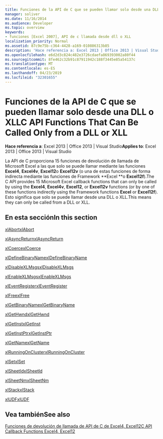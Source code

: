 ```yaml
---
title: Funciones de la API de C que se pueden llamar solo desde una DLL o XLL
manager: soliver
ms.date: 11/16/2014
ms.audience: Developer
ms.topic: overview
keywords:
- funciones [Excel 2007], API de c llamada desde dll o XLL
localization_priority: Normal
ms.assetid: 87c9e75b-c364-4428-a169-010886313b85
description: 'Hace referencia a: Excel 2013 | Office 2013 | Visual Studio'
ms.openlocfilehash: e6d2d3c824c482e3726cdaefa869393002a80f44
ms.sourcegitcommit: 8fe462c32b91c87911942c188f3445e85a54137c
ms.translationtype: MT
ms.contentlocale: es-ES
ms.lasthandoff: 04/23/2019
ms.locfileid: "32301655"
---
```

# <a name="c-api-functions-that-can-be-called-only-from-a-dll-or-xll"></a><span data-ttu-id="10cda-104">Funciones de la API de C que se pueden llamar solo desde una DLL o XLL</span><span class="sxs-lookup"><span data-stu-id="10cda-104">C API Functions That Can Be Called Only from a DLL or XLL</span></span>

<span data-ttu-id="10cda-105">**Hace referencia a**: Excel 2013 | Office 2013 | Visual Studio</span><span class="sxs-lookup"><span data-stu-id="10cda-105">**Applies to**: Excel 2013 | Office 2013 | Visual Studio</span></span> 
  
<span data-ttu-id="10cda-106">La API de C proporciona 15 funciones de devolución de llamada de Microsoft Excel a las que solo se puede llamar mediante las funciones **Excel4**, **Excel4v**, **Excel12**o **Excel12v** (o una de estas funciones de forma indirecta mediante las funciones de Framework \*\*Excel \*\*o **Excel12f**).</span><span class="sxs-lookup"><span data-stu-id="10cda-106">The C API provides 15 Microsoft Excel callback functions that can only be called by using the **Excel4**, **Excel4v**, **Excel12**, or **Excel12v** functions (or by one of these functions indirectly using the Framework functions **Excel** or **Excel12f**).</span></span> <span data-ttu-id="10cda-107">Esto significa que solo se puede llamar desde una DLL o XLL.</span><span class="sxs-lookup"><span data-stu-id="10cda-107">This means they can only be called from a DLL or XLL.</span></span>
  
## <a name="in-this-section"></a><span data-ttu-id="10cda-108">En esta sección</span><span class="sxs-lookup"><span data-stu-id="10cda-108">In this section</span></span>

[<span data-ttu-id="10cda-109">xlAbort</span><span class="sxs-lookup"><span data-stu-id="10cda-109">xlAbort</span></span>](xlabort.md)
  
[<span data-ttu-id="10cda-110">xlAsyncReturn</span><span class="sxs-lookup"><span data-stu-id="10cda-110">xlAsyncReturn</span></span>](xlasyncreturn.md)
  
[<span data-ttu-id="10cda-111">xlCoerce</span><span class="sxs-lookup"><span data-stu-id="10cda-111">xlCoerce</span></span>](xlcoerce.md)
  
[<span data-ttu-id="10cda-112">xlDefineBinaryName</span><span class="sxs-lookup"><span data-stu-id="10cda-112">xlDefineBinaryName</span></span>](xldefinebinaryname.md)
  
[<span data-ttu-id="10cda-113">xlDisableXLMsgs</span><span class="sxs-lookup"><span data-stu-id="10cda-113">xlDisableXLMsgs</span></span>](xldisablexlmsgs.md)
  
[<span data-ttu-id="10cda-114">xlEnableXLMsgs</span><span class="sxs-lookup"><span data-stu-id="10cda-114">xlEnableXLMsgs</span></span>](xlenablexlmsgs.md)
  
[<span data-ttu-id="10cda-115">xlEventRegister</span><span class="sxs-lookup"><span data-stu-id="10cda-115">xlEventRegister</span></span>](xleventregister.md)
  
[<span data-ttu-id="10cda-116">xlFree</span><span class="sxs-lookup"><span data-stu-id="10cda-116">xlFree</span></span>](xlfree.md)
  
[<span data-ttu-id="10cda-117">xlGetBinaryName</span><span class="sxs-lookup"><span data-stu-id="10cda-117">xlGetBinaryName</span></span>](xlgetbinaryname.md)
  
[<span data-ttu-id="10cda-118">xlGetHwnd</span><span class="sxs-lookup"><span data-stu-id="10cda-118">xlGetHwnd</span></span>](xlgethwnd.md)
  
[<span data-ttu-id="10cda-119">xlGetInst</span><span class="sxs-lookup"><span data-stu-id="10cda-119">xlGetInst</span></span>](xlgetinst.md)
  
[<span data-ttu-id="10cda-120">xlGetInstPtr</span><span class="sxs-lookup"><span data-stu-id="10cda-120">xlGetInstPtr</span></span>](xlgetinstptr.md)
  
[<span data-ttu-id="10cda-121">xlGetName</span><span class="sxs-lookup"><span data-stu-id="10cda-121">xlGetName</span></span>](xlgetname.md)
  
[<span data-ttu-id="10cda-122">xlRunningOnCluster</span><span class="sxs-lookup"><span data-stu-id="10cda-122">xlRunningOnCluster</span></span>](xlrunningoncluster.md)
  
[<span data-ttu-id="10cda-123">xlSet</span><span class="sxs-lookup"><span data-stu-id="10cda-123">xlSet</span></span>](xlset.md)
  
[<span data-ttu-id="10cda-124">xlSheetId</span><span class="sxs-lookup"><span data-stu-id="10cda-124">xlSheetId</span></span>](xlsheetid.md)
  
[<span data-ttu-id="10cda-125">xlSheetNm</span><span class="sxs-lookup"><span data-stu-id="10cda-125">xlSheetNm</span></span>](xlsheetnm.md)
  
[<span data-ttu-id="10cda-126">xlStack</span><span class="sxs-lookup"><span data-stu-id="10cda-126">xlStack</span></span>](xlstack.md)
  
[<span data-ttu-id="10cda-127">xlUDF</span><span class="sxs-lookup"><span data-stu-id="10cda-127">xlUDF</span></span>](xludf.md)
  
## <a name="see-also"></a><span data-ttu-id="10cda-128">Vea también</span><span class="sxs-lookup"><span data-stu-id="10cda-128">See also</span></span>



[<span data-ttu-id="10cda-129">Funciones de devolución de llamada de API de C de Excel4, Excel12</span><span class="sxs-lookup"><span data-stu-id="10cda-129">C API Callback Functions Excel4, Excel12</span></span>](c-api-callback-functions-excel4-excel12.md)

